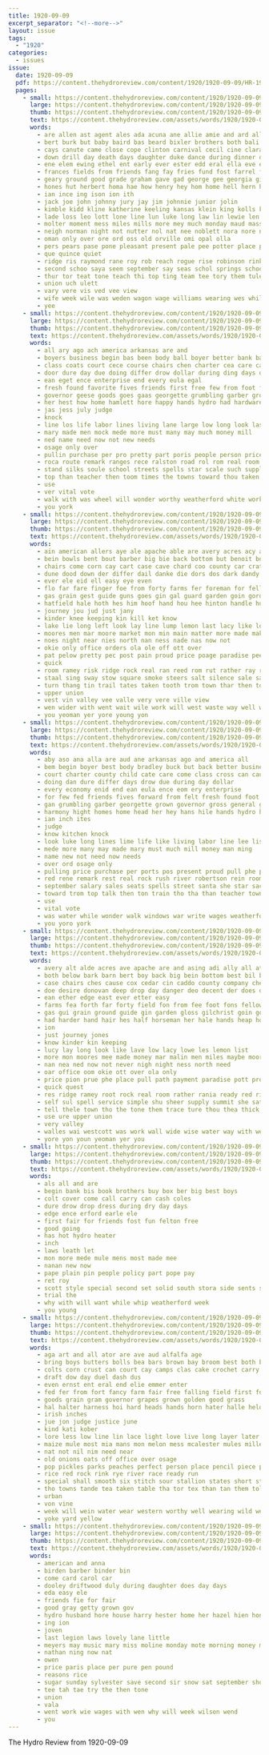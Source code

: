 ```yaml
---
title: 1920-09-09
excerpt_separator: "<!--more-->"
layout: issue
tags:
  - "1920"
categories:
  - issues
issue:
  date: 1920-09-09
  pdf: https://content.thehydroreview.com/content/1920/1920-09-09/HR-1920-09-09.pdf
  pages:
    - small: https://content.thehydroreview.com/content/1920/1920-09-09/small/HR-1920-09-09-01.jpg
      large: https://content.thehydroreview.com/content/1920/1920-09-09/large/HR-1920-09-09-01.jpg
      thumb: https://content.thehydroreview.com/content/1920/1920-09-09/thumbnails/HR-1920-09-09-01.jpg
      text: https://content.thehydroreview.com/assets/words/1920/1920-09-09/HR-1920-09-09-01.txt
      words:
        - are allen ast agent ales ada acuna ane allie amie and ard all ale ana adkins aud aro ang ave ago ala amer anna abe arze ako area atter
        - bert burk but baby baird bas beard bixler brothers both bali buckmaster bok bethany brother ben ball best bot bristow ban back bear big bigger bee bullock brown bridge bertha business box beulah birth been burkhalter bering brake
        - cays canute came close cope clinton carnival cecil cine clara collins class carr carl colts cattle content cease carver car chasar city cutt church counts cha
        - down drill day death days daughter duke dance during dinner dunnington dight ditmore douglas din der dees douse
        - ene elem ewing ethel ent early ever ester edd eral ella eve every end
        - frances fields from friends fang fay fries fund fost farrel folks for freshman fer ford friday found first fairly fair few fore floor
        - geary ground good grade graham gave gad george gee georgia gilmore game gas green ghost gentle gaye guest graen gar gann gen gone gon glen
        - hones hut herbert homa hae how henry hey hom home hell hern hes health hinton horr hed horse hose helf her hen hot hus hoe henke harry has houston held hazel had higdon hea hydro hoy heenan hins him hon high
        - ian ince ing ison ion ith
        - jack joe john johnny jury jay jim johnnie junior jolin
        - kimble kidd kline katherine keeling kansas klein king kolls kelly kolts
        - lade loss leo lott lone line lun luke long law lin lewie len lily late lion ludy last lights louie lara left legion let little
        - molter moment mess miles mills more mey much monday maud mass mathe mise mary man mound mon myrle mickey miller marr miss missouri may mayo mark mile morning mat moun mer made
        - neigh norman night not nutter nol nat nee noblett nora nore nay ned nor never navi near now natura
        - oman only over ore ord oss old orville omi opal olla
        - pers pears pase pone pleasant present pale pee potter place prayer pas pitzer paver pry porter press pos past peace points plier
        - que quince quiet
        - ridge ris raymond rane roy rob reach rogue rise robinson rink rather rook ran ree reno running roach robert rin ridenour rey reicks rano reynolds
        - second schoo saya seem september say seas schol springs schools stover sick sylvester seat ship sand she shows son sota small stutzman school sha star senda supper sun simmons slay slane sister sat shi steffen steffens sam steel saturday sherwood short sunday soon
        - thur tor teat tone teach thi top ting team tee tory them tule then tse town trip thornburg teas tan thurs trail tay tole thing take than texas tooth ten tom the thy taylor tha triplett taken tow tines thay
        - union uch ulett
        - vary vere vis ved vee view
        - wife week wile was weden wagon wage williams wearing wes while wiser white waller whitley walks wong went words wheat wat wyatt wells weatherford winter walter weeks watt whit will way wayt with ware
        - yee
    - small: https://content.thehydroreview.com/content/1920/1920-09-09/small/HR-1920-09-09-02.jpg
      large: https://content.thehydroreview.com/content/1920/1920-09-09/large/HR-1920-09-09-02.jpg
      thumb: https://content.thehydroreview.com/content/1920/1920-09-09/thumbnails/HR-1920-09-09-02.jpg
      text: https://content.thehydroreview.com/assets/words/1920/1920-09-09/HR-1920-09-09-02.txt
      words:
        - all ary ago ach america arkansas are and
        - boyers business begin bas been body ball boyer better bank back best banta but
        - class coats court cece course chairs chen charter cea care can cave cen coe cross con curls collins child common county company caddo cost ches come cat car call cause current
        - door dure day due doing differ drow dollar during ding days daby
        - ean eget ence enterprise end every eula egal
        - fresh found favorite fives friends first free few from foot forward felt far ford for
        - governor geese goods goes gaas georgette grumbling garber group good grown gan
        - her hest how home hamlett hore happy hands hydro had hardware has harmony house homes head
        - jas jess july judge
        - knock
        - line los life labor lines living lane large low long look last lege little
        - mary made men mock mede more must many may much money mill
        - ned name need now not new needs
        - osage only over
        - pullin purchase per pro pretty part poris people person price pleasure pulling place present prey
        - roca route remark ranges rece ralston road rol rom real room rest river red rene ree
        - stand silks soule school streets spells star scale such supply step spring she sine sales seats salary soon schools summer say sal special stoves sees silk sus sugar sugden street start sunshine small service sacks selves seen shoulders santa stuff
        - top than teacher then toom times the towns toward thou taken thee them talk train tinner tho town toon trial too thing tape ting
        - use
        - ver vital vote
        - walk with was wheel will wonder worthy weatherford white work window water why world while wages wai winton way wilson write wage war
        - you york
    - small: https://content.thehydroreview.com/content/1920/1920-09-09/small/HR-1920-09-09-03.jpg
      large: https://content.thehydroreview.com/content/1920/1920-09-09/large/HR-1920-09-09-03.jpg
      thumb: https://content.thehydroreview.com/content/1920/1920-09-09/thumbnails/HR-1920-09-09-03.jpg
      text: https://content.thehydroreview.com/assets/words/1920/1920-09-09/HR-1920-09-09-03.txt
      words:
        - ain american allers aye ale apache able are avery acres acy all ask angel acre and aly ane
        - bein bowls bent bout barber big bie back bottom but benoit both breath bottle bata below brennan bare bark bette barn bey better bring bola bank best brown
        - chairs come corn cay cart case cave chard coo county car crater check chest chas circle came caster can cross common cedar calis clyde cause caddo cant coral
        - dune dood down der differ dail danke die dors dos dark dandy dise day donovan drilling
        - ever ele eid ell easy eye even
        - flo far fare finger foe from forty farms fer foreman for fellow farm forth foot fons
        - gas grain gest guide guns goes gin gal guard garden goin gordon ground good
        - hatfield hale hoth hes him hoof hand hou hee hinton handle hut hill har high hed harder heiter head henke horse how hands had hydro heads hore has hair holy hal halt hind
        - journey jou jud just jany
        - kinder knee keeping kin kill ket know
        - lake lie long left look lay line lump lemon last lacy like loft lis
        - moores men mar moore market mon min main matter more made maki mea money mile maybe moor miss monday mints mat mcalester mer matt must
        - noes night near nies north nan ness nade nas now not
        - okie only office orders ola ole off ott over
        - pat pelow pretty pec post pain proud price poage paradise pees place pall peer pure peete
        - quick
        - room ramey risk ridge rock real ran reed rom rut rather ray raj red ravel root rans ram rot rene
        - staal sing sway stow square smoke steers salt silence sale sand sage silos she swarm seer service season sule scale spell sam sul set sorter supply south surplus struck school straight salle sen simple such stray summit sica soll still sell seen sour states see scott
        - turn thang tin trail tates taken tooth trom town thar then tood tell than take tho team teal the thal tang thacher tap tha tea them till tee ten toe tia
        - upper union
        - vest vin valley vee valle very vere ville view
        - wen wider with went wait wile work will west waste way well wheat weld wie ward was want westcott wagon water
        - you yeoman yer yore young yon
    - small: https://content.thehydroreview.com/content/1920/1920-09-09/small/HR-1920-09-09-04.jpg
      large: https://content.thehydroreview.com/content/1920/1920-09-09/large/HR-1920-09-09-04.jpg
      thumb: https://content.thehydroreview.com/content/1920/1920-09-09/thumbnails/HR-1920-09-09-04.jpg
      text: https://content.thehydroreview.com/assets/words/1920/1920-09-09/HR-1920-09-09-04.txt
      words:
        - aby aso ana alla are aud ane arkansas ago and america all
        - bem begin boyer best body bradley buck but back better business bal ball bank boyers
        - court charter county child cate care come class cross can cause collins chairs cen caddo call cree car cost coats cece company course credit cozier commer con
        - doing dan dure differ days drow due during day dollar
        - every economy enid end ean eula ence eom ery enterprise
        - for few fed friends fives forward from felt fresh found foot fell fan fair
        - gan grumbling garber georgette grown governor gross general good goods group
        - harmony hight homes home head her hey hans hile hands hydro hardware has happy had house
        - ian inch ites
        - judge
        - know kitchen knock
        - look luke long lines lime life like living labor line lee list last litt less large low
        - mede more many may made mary must much mill money man ming
        - name new not need now needs
        - over ord osage only
        - pulling price purchase per ports pos present proud pull phe pleasure person people place part
        - red rene remark rest real rock rush river robertson rein room rece ready rat ranges rail route rey road
        - september salary sales seats spells street santa she star sacks sugden small such strong soe service spring say sane silk stand seen schools silks soon school sugar speer special scale stuff selves streets start summer stoves shoulders six supply
        - toward trom top talk then ton train tho tha than teacher towns thie thing times the toe taken too town tinner
        - use
        - vital vote
        - was water while wonder walk windows war write wages weatherford why work wheel wage way with worthy world white wilson will whiten
        - you yoro york
    - small: https://content.thehydroreview.com/content/1920/1920-09-09/small/HR-1920-09-09-05.jpg
      large: https://content.thehydroreview.com/content/1920/1920-09-09/large/HR-1920-09-09-05.jpg
      thumb: https://content.thehydroreview.com/content/1920/1920-09-09/thumbnails/HR-1920-09-09-05.jpg
      text: https://content.thehydroreview.com/assets/words/1920/1920-09-09/HR-1920-09-09-05.txt
      words:
        - avery alt alde acres ave apache are and asing adi ally all atter american allers adley
        - both below bark barn bert boy back big bein bottom best bil brennan bowls but bank bot bring better bunch bottle baldy barber brown
        - case chairs ches cause cox cedar cin caddo county company check clone cant come common chest can clyde came cliff cane clear
        - doe desire donovan deep drop day danger deo decent der does dan door drilling dark dune down
        - ean ether edge east ever etter easy
        - farms fea forth far forty field fon from fee foot fons fellows fray for fed fellow frome fig farm
        - gas gui grain ground guide gin garden gloss gilchrist goin good gray
        - had harder hand hair hes half horseman her hale hands heap hoth hud hal henke hie head hydro hole house haskell how has har hut hill home
        - ion
        - just journey jones
        - know kinder kin keeping
        - lucy lay long look like lave low lacy lowe les lemon list
        - more mon moores mee made money mar malin men miles maybe moore main market monday mile many must matt med matter miss
        - nan nea ned now not never nigh night ness north need
        - oar office oom okie ott over ola only
        - price pion prue phe place pull path payment paradise pott proud pun
        - quick quest
        - res ridge ramey root rock real room rather rania ready red rim
        - self sul spell service simple shu sheer supply summit she sathe saturday save set setter say sago stuck scott sam shannon sharp sale seen sour show see such season silence surgeon silos square steers sil sales swarm struck store sear sand som
        - tell thele town tho the tone them trace ture thou thea thick tat take tee thar taken thacher toa tenn then thie than tea ten thro team turn trail trip
        - use ure upper union
        - very valley
        - walles wai westcott was work wall wide wise water way with well wes will while west wider went wagon waste want
        - yore yon youn yeoman yer you
    - small: https://content.thehydroreview.com/content/1920/1920-09-09/small/HR-1920-09-09-06.jpg
      large: https://content.thehydroreview.com/content/1920/1920-09-09/large/HR-1920-09-09-06.jpg
      thumb: https://content.thehydroreview.com/content/1920/1920-09-09/thumbnails/HR-1920-09-09-06.jpg
      text: https://content.thehydroreview.com/assets/words/1920/1920-09-09/HR-1920-09-09-06.txt
      words:
        - als all and are
        - begin bank bis book brothers buy box ber big best boys
        - colt cover come call carry can cash coles
        - dure drow drop dress during dry day days
        - edge ence erford earle ele
        - first fair for friends fost fun felton free
        - good going
        - has hot hydro heater
        - inch
        - laws leath let
        - mon more mede mule mens most made mee
        - nanan new now
        - pape plain pin people policy part pope pay
        - ret roy
        - scott style special second set solid south stora side sents saturday sell som september store seale she street skille seer stock stove
        - trial the
        - why with will want while whip weatherford week
        - you young
    - small: https://content.thehydroreview.com/content/1920/1920-09-09/small/HR-1920-09-09-07.jpg
      large: https://content.thehydroreview.com/content/1920/1920-09-09/large/HR-1920-09-09-07.jpg
      thumb: https://content.thehydroreview.com/content/1920/1920-09-09/thumbnails/HR-1920-09-09-07.jpg
      text: https://content.thehydroreview.com/assets/words/1920/1920-09-09/HR-1920-09-09-07.txt
      words:
        - aga art and all ator are ave aud alfalfa age
        - bring boys butters bolls bea bars brown bay broom best both beets boy but been big bie bill black blue bull barley bread butcher back bale
        - colts corn crust can court cay camps clas cake crochet carry calico cattle close cane cashaw cotton colt con
        - draft dow day duel dash dus
        - even ernst ent eral end elie emmer enter
        - fed fer from fort fancy farm fair free falling field first for fare
        - goods grain gram governor grapes grown golden good grass
        - hal halter harness hoi hard heads hands horn hater halle held holford hort hartshorne harge heiter him hydro houston
        - irish inches
        - jue jon judge justice june
        - kind kati kober
        - lore less low line lin lace light love live long layer later list
        - maize mule most mia mans mon melon mess mcalester mules millet mine members may musk march must main mare more mast mees manne made
        - nat not nil nim need near
        - old onions oats off office over osage
        - pop pickles parks peaches perfect person place pencil piece pearl pees per peace peck part peppers payment post pears pie
        - rice red rock rink rye river race ready run
        - special shall smooth six stitch sour stallion states short state speltz stalk still second sports sala seed stock starts said show shook shows suit september sweet sabia ship shown standard seas
        - tho towns tande tea taken table tha tor tex than tan them tol then trail thet tale tate the tone thor
        - urban
        - von vine
        - week will wein water wear western worthy well wearing wild west white wheat winning work with was wait
        - yoke yard yellow
    - small: https://content.thehydroreview.com/content/1920/1920-09-09/small/HR-1920-09-09-08.jpg
      large: https://content.thehydroreview.com/content/1920/1920-09-09/large/HR-1920-09-09-08.jpg
      thumb: https://content.thehydroreview.com/content/1920/1920-09-09/thumbnails/HR-1920-09-09-08.jpg
      text: https://content.thehydroreview.com/assets/words/1920/1920-09-09/HR-1920-09-09-08.txt
      words:
        - american and anna
        - birden barber binder bin
        - come card carol car
        - dooley driftwood duly during daughter does day days
        - eda easy ele
        - friends fie for fair
        - good gray getty grown gov
        - hydro husband hore house harry hester home her hazel hien honey hier
        - ing ion
        - joven
        - last legion laws lovely lane little
        - meyers may music mary miss moline monday mote morning money many
        - nathan ning now nat
        - owen
        - price paris place per pure pen pound
        - reasons rice
        - sugar sunday sylvester save second sir snow sat september shone such see sept son sun
        - tee tah tae try the then tone
        - union
        - vala
        - went work wie wages with wen why will week wilson wend
        - you
---
```


The Hydro Review from 1920-09-09

<!--more-->

